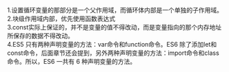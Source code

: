 1.设置循环变量的那部分是一个父作用域，而循环体内部是一个单独的子作用域。  
2.块级作用域内部，优先使用函数表达式  
3.const实际上保证的，并不是变量的值不得改动，而是变量指向的那个内存地址所保存的数据不得改动。  
4.ES5 只有两种声明变量的方法：var命令和function命令。ES6 除了添加let和const命令，后面章节还会提到，另外两种声明变量的方法：import命令和class命令。所以，ES6 一共有 6 种声明变量的方法。  
